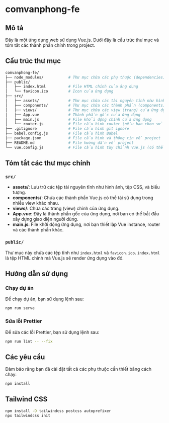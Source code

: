 
# comvanphong-fe

## Mô tả

Đây là một ứng dụng web sử dụng Vue.js. Dưới đây là cấu trúc thư mục và tóm tắt các thành phần chính trong project.

## Cấu trúc thư mục

```bash
comvanphong-fe/
├── node_modules/           # Thư mục chứa các phụ thuộc (dependencies)
├── public/
│   ├── index.html          # File HTML chính của ứng dụng
│   └── favicon.ico         # Icon của ứng dụng
├── src/
│   ├── assets/             # Thư mục chứa các tài nguyên tĩnh như hình ảnh, biểu tượng, v.v.
│   ├── components/         # Thư mục chứa các thành phần (components) Vue.js
│   ├── views/              # Thư mục chứa các view (trang) của ứng dụng
│   ├── App.vue             # Thành phần gốc của ứng dụng
│   ├── main.js             # File khởi động chính của ứng dụng
│   └── router.js           # File cấu hình router (nếu bạn chọn sử dụng router)
├── .gitignore              # File cấu hình git ignore
├── babel.config.js         # File cấu hình Babel
├── package.json            # File cấu hình và thông tin về project
├── README.md               # File hướng dẫn về project
└── vue.config.js           # File cấu hình tùy chỉnh Vue.js (có thể không có nếu bạn không tùy chỉnh)
```

## Tóm tắt các thư mục chính

### `src/`
- **assets/**: Lưu trữ các tệp tài nguyên tĩnh như hình ảnh, tệp CSS, và biểu tượng.
- **components/**: Chứa các thành phần Vue.js có thể tái sử dụng trong nhiều view khác nhau.
- **views/**: Chứa các trang (view) chính của ứng dụng.
- **App.vue**: Đây là thành phần gốc của ứng dụng, nơi bạn có thể bắt đầu xây dựng giao diện người dùng.
- **main.js**: File khởi động ứng dụng, nơi bạn thiết lập Vue instance, router và các thành phần khác.

### `public/`
Thư mục này chứa các tệp tĩnh như `index.html` và `favicon.ico`. `index.html` là tệp HTML chính mà Vue.js sẽ render ứng dụng vào đó.

## Hướng dẫn sử dụng

### Chạy dự án

Để chạy dự án, bạn sử dụng lệnh sau:

```bash
npm run serve
```

### Sửa lỗi Prettier

Để sửa các lỗi Prettier, bạn sử dụng lệnh sau:

```bash
npm run lint -- --fix
```

## Các yêu cầu

Đảm bảo rằng bạn đã cài đặt tất cả các phụ thuộc cần thiết bằng cách chạy:

```bash
npm install
```

## Tailwind CSS
```bash
npm install -D tailwindcss postcss autoprefixer
npx tailwindcss init
```
